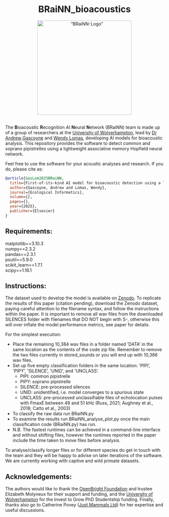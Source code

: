 <div align="center">
  <h1>BRaiNN_bioacoustics</h1>
       <img src="https://github.com/GasLom/BRaiN_bioacoustics/blob/main/BRaiNN.png?raw=true" width="300" alt=“BRaiNN-Logo" />
    </a>
</div>
<br>


The **B**ioacoustic **R**ecognition AI **N**eural **N**etwork (BRaiNN) team is made up of a group of researchers at the [University of Wolverhampton](https://www.wlv.ac.uk/), lead by [Dr Andrew Gascoyne](https://researchers.wlv.ac.uk/A.D.Gascoyne) and [Wendy Lomas](https://researchers.wlv.ac.uk/W.Lomas), developing AI models for bioacoustic analysis. This repository provides the software to detect common and soprano pipistrelles using a lightweight associative memory Hopfield neural network. 

Feel free to use the software for your acoustic analyses and research. If you do, please cite as:

```bibtex
@article{GasLom2025BRaiNN,
  title={First-of-its-kind AI model for bioacoustic detection using a lightweight associative memory Hopfield neural network},
  author={Gascoyne, Andrew and Lomas, Wendy},
  journal={Ecological Informatics},
  volume={},
  pages={},
  year={2025},
  publisher={Elsevier}
}
```

## Requirements:

matplotlib==3.10.3  
numpy==2.3.2  
pandas==2.3.1  
psutil==5.9.0  
scikit_learn==1.7.1  
scipy==1.16.1  


## Instructions:

The dataset used to develop the model is available on [Zenodo](https://zenodo.org/records/3247097). To replicate the results of this paper (citation pending), download the Zenodo dataset, paying careful attention to the filename syntax, and follow the instructions within the paper. It is important to remove all wav files from the downloaded SILENCES folder with filenames that DO NOT begin with S-, otherwise this will over inflate the model performance metrics, see paper for details.

For the simplest execution:

* Place the remaining 10,384 wav files in a folder named 'DATA’ in the same location as the contents of the code zip file. Remember to remove the two files currently in stored_sounds or you will end up with 10,386 wav files.
* Set up five empty classification folders in the same location: 'PIPI’, 'PIPY’, 'SILENCE’, 'UNID’, and 'UNCLASS’.
  * PIPI: common pipistrelle
  * PIPY: soprano pipistrelle
  * SILENCE: pre-processed silences
  * UNID: unidentified, i.e. model converges to a spurious state
  * UNCLASS: pre-processed unclassifiable files of echolocation pulses with FmaxE between 49 and 51 kHz (Russ, 2021; Aughney et al., 2018; Catto et al., 2003)
* To classify the raw data run BRaiNN.py
* To examine the results run BRaiNN_analyse_plot.py once the main classification code (BRaiNN.py) has run.
* N.B. The fastest runtimes can be achieved in a command-line interface and without shifting files, however the runtimes reported in the paper include the time taken to move files before analysis.
<!-- 
* Before a re-run, return files to the DATA folder using BRaiNN_fileshifter.py. Double check your folders are empty and DATA contains the full dataset (10,384 wav files) before running again.
-->

To analyse/classify longer files or for different species do get in touch with the team and they will be happy to advise on later iterations of the software. We are currently working with captive and wild primate datasets.  

## Acknowledgements:

The authors would like to thank the [OpenBright Foundation](https://openbright.org.uk/) and trustee Elizabeth Molyneux for their support and funding, and the [University of Wolverhampton](https://www.wlv.ac.uk/) for the Invest to Grow PhD Studentship funding. Finally, thanks also go to Catherine Povey ([Just Mammals Ltd](https://www.justmammals.co.uk/)) for her expertise and useful discussions.  

